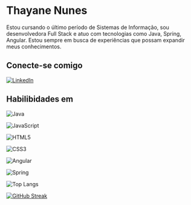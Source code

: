 # Thayane Nunes

Estou cursando o último período de Sistemas de Informação, sou desenvolvedora Full Stack e atuo com tecnologias como Java, Spring, Angular.    Estou sempre em busca de experiências que possam expandir meus conhecimentos.

## Conecte-se comigo

[![LinkedIn](https://img.shields.io/badge/LinkedIn-000?style=for-the-badge&logo=linkedin&logoColor=0E76A8)](https://www.linkedin.com/in/thayane-ferreira-9b5b30175/)

## Habilibidades em

![Java](https://img.shields.io/badge/Java-000?style=for-the-badge&logo=java)

![JavaScript](https://img.shields.io/badge/JavaScript-000?style=for-the-badge&logo=javascript)

![HTML5](https://img.shields.io/badge/HTML5-000?style=for-the-badge&logo=html5)

![CSS3](https://img.shields.io/badge/CSS3-000?style=for-the-badge&logo=css3&logoColor=264CE4)


![Angular](https://img.shields.io/badge/Angular-000?style=for-the-badge&logo=angular&logoColor=C3002F)

![Spring](https://img.shields.io/badge/Spring-000?style=for-the-badge&logo=spring&logoColor=C3002F)


![Top Langs](https://github-readme-stats-git-masterrstaa-rickstaa.vercel.app/api/top-langs/?username=thayanenns&layout=compact&bg_color=000&border_color=30A3DC&title_color=E94D5F&text_color=FFF)

[![GitHub Streak](https://streak-stats.demolab.com/?user=thayanenns&theme=bear&background=000&border=30A3DC&dates=FFF)](https://git.io/streak-stats)

